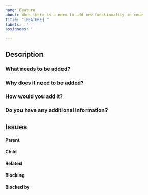 ```yaml
---
name: Feature
about: When there is a need to add new functionality in code
title: "[FEATURE] "
labels: ''
assignees: ''

---
```


## Description
<!--
In the questions below, please be as detailed as possible.
The more information you provide, the better for issue assignees.
-->

### What needs to be added?
<!-- Provide detailed information about what needs to be added. -->



### Why does it need to be added?
<!-- Provide reasons for adding it. -->



### How would you add it?
<!-- If you know how to add it or you have any suggestions or tips, please provide. -->



### Do you have any additional information?
<!-- If you have anything else related to the issue, please provide. -->



##  Issues
<!--
If it is possible, link issues via task lists sorted by issue numbers like:

- [ ] #1 [BUG] X is not working
- [ ] #2 [DESIGN] Design for X
-->

#### Parent



#### Child



#### Related



#### Blocking
<!-- This issue is blocking other issues. Once this issue is done, we can work on the other issues. -->



#### Blocked by
<!-- This issue is blocked by other issues. Once the other issues are done, we can work on this issue. -->
